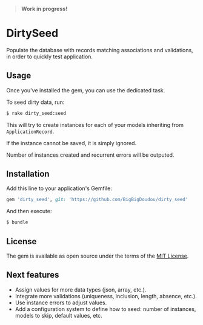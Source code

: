 > **Work in progress!**

# DirtySeed

Populate the database with records matching associations and validations, in order to quickly test application.

## Usage

Once you've installed the gem, you can use the dedicated task.

To seed dirty data, run:
```bash
$ rake dirty_seed:seed
```

This will try to create instances for each of your models inheriting from `ApplicationRecord`.

If the instance cannot be saved, it is simply ignored.

Number of instances created and recurrent errors will be outputed.

## Installation

Add this line to your application's Gemfile:

```ruby
gem 'dirty_seed', git: 'https://github.com/BigBigDoudou/dirty_seed'
```

And then execute:
```bash
$ bundle
```

## License

The gem is available as open source under the terms of the [MIT License](https://opensource.org/licenses/MIT).

## Next features

* Assign values for more data types (json, array, etc.).
* Integrate more validations (uniqueness, inclusion, length, absence, etc.).
* Use instance errors to adjust values.
* Add a configuration system to define how to seed: number of instances, models to skip, default values, etc.
